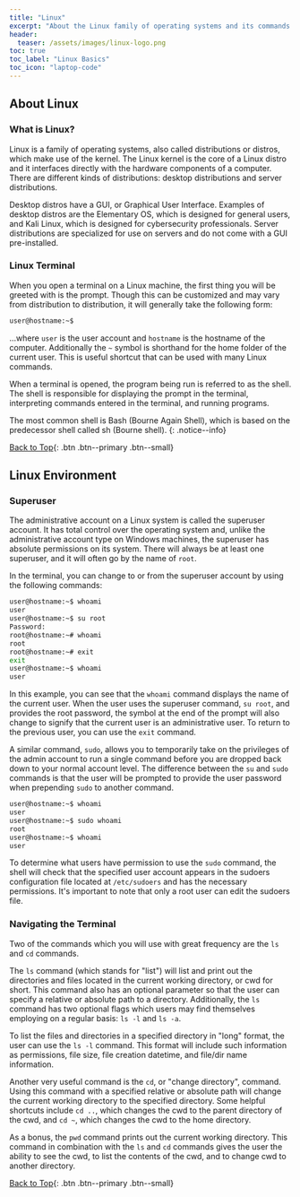 ```yaml
---
title: "Linux"
excerpt: "About the Linux family of operating systems and its commands."
header:
  teaser: /assets/images/linux-logo.png
toc: true
toc_label: "Linux Basics"
toc_icon: "laptop-code"
---
```


## About Linux

### What is Linux?

Linux is a family of operating systems, also called distributions or distros, which make use of the kernel. The Linux kernel is the core of a Linux distro and it interfaces directly with the hardware components of a computer. There are different kinds of distributions: desktop distributions and server distributions.

Desktop distros have a GUI, or Graphical User Interface. Examples of desktop distros are the Elementary OS, which is designed for general users, and Kali Linux, which is designed for cybersecurity professionals. Server distributions are specialized for use on servers and do not come with a GUI pre-installed.

### Linux Terminal

When you open a terminal on a Linux machine, the first thing you will be greeted with is the prompt. Though this can be customized and may vary from distribution to distribution, it will generally take the following form:

```bash
user@hostname:~$
```

...where ```user``` is the user account and ```hostname``` is the hostname of the computer. Additionally the ```~``` symbol is shorthand for the home folder of the current user. This is useful shortcut that can be used with many Linux commands.

When a terminal is opened, the program being run is referred to as the shell. The shell is responsible for displaying the prompt in the terminal, interpreting commands entered in the terminal, and running programs.

The most common shell is Bash (Bourne Again Shell), which is based on the predecessor shell called sh (Bourne shell). 
{: .notice--info}

[Back to Top](#top){: .btn .btn--primary .btn--small}

## Linux Environment

### Superuser

The administrative account on a Linux system is called the superuser account. It has total control over the operating system and, unlike the administrative account type on Windows machines, the superuser has absolute permissions on its system. There will always be at least one superuser, and it will often go by the name of ```root```.

In the terminal, you can change to or from the superuser account by using the following commands:

```bash
user@hostname:~$ whoami
user
user@hostname:~$ su root
Password:
root@hostname:~# whoami
root
root@hostname:~# exit
exit
user@hostname:~$ whoami
user
```

In this example, you can see that the ```whoami``` command displays the name of the current user. When the user uses the superuser command, ```su root```, and provides the root password, the symbol at the end of the prompt will also change to signify that the current user is an administrative user. To return to the previous user, you can use the ```exit``` command.

A similar command, ```sudo```, allows you to temporarily take on the privileges of the admin account to run a single command before you are dropped back down to your normal account level. The difference between the ```su``` and ```sudo``` commands is that the user will be prompted to provide the user password when prepending ```sudo``` to another command.

```bash
user@hostname:~$ whoami
user
user@hostname:~$ sudo whoami
root
user@hostname:~$ whoami
user
```

To determine what users have permission to use the ```sudo``` command, the shell will check that the specified user account appears in the sudoers configuration file located at ```/etc/sudoers``` and has the necessary permissions. It's important to note that only a root user can edit the sudoers file.

### Navigating the Terminal

Two of the commands which you will use with great frequency are the ```ls``` and ```cd``` commands.

The ```ls``` command (which stands for "list") will list and print out the directories and files located in the current working directory, or cwd for short. This command also has an optional parameter so that the user can specify a relative or absolute path to a directory. Additionally, the ```ls``` command has two optional flags which users may find themselves employing on a regular basis: ```ls -l``` and ```ls -a```.

To list the files and directories in a specified directory in "long" format, the user can use the ```ls -l``` command. This format will include such information as permissions, file size, file creation datetime, and file/dir name information.

Another very useful command is the ```cd```, or "change directory", command. Using this command with a specified relative or absolute path will change the current working directory to the specified directory. Some helpful shortcuts include ```cd ..```, which changes the cwd to the parent directory of the cwd, and ```cd ~```, which changes the cwd to the home directory.

As a bonus, the ```pwd``` command prints out the current working directory. This command in combination with the ```ls``` and ```cd``` commands gives the user the ability to see the cwd, to list the contents of the cwd, and to change cwd to another directory.

<!--

### File Permissions

### Hidden Files

### Environment Variables

-->

[Back to Top](#top){: .btn .btn--primary .btn--small}

<!--

## Terminal: Tips and Tricks

### Tab Completion

### Previous Commands

### History

### Parameters

### Interrupts

[Back to Top](#top){: .btn .btn--primary .btn--small}


## Basic File Commands

### cp

### mkdir

### mv

### rm

### cat

### less

### find

[Back to Top](#top){: .btn .btn--primary .btn--small}


## More Basic Commands

### grep

### which

### apropos

### vim

### file

### strings

### wget

[Back to Top](#top){: .btn .btn--primary .btn--small}


## More Advanced Commands

### Processes

### Pipes and Redirects

### Passwd File

### Scheduled Tasks

### Package Manager

### Packages

### Building from Source

### SSH

[Back to Top](#top){: .btn .btn--primary .btn--small}

-->